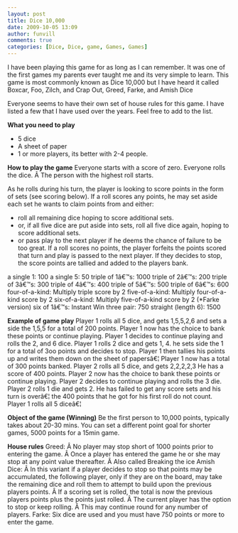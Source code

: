 ```yaml
---
layout: post
title: Dice 10,000
date: 2009-10-05 13:09
author: funvill
comments: true
categories: [Dice, Dice, game, Games, Games]
---
```

I have been playing this game for as long as I can remember.  It was one of the first games my parents ever taught me and its very simple to learn.
This game is most commonly known as Dice 10,000 but I have heard it called Boxcar, Foo, Zilch, and Crap Out, Greed, Farke, and Amish Dice

Everyone seems to have their own set of house rules for this game.
I have listed a few that I have used over the years. Feel free to add to the list.

<strong>What you need to play</strong>
<ul>
	<li>5 dice</li>
	<li>A sheet of paper</li>
	<li>1 or more players, its better with 2-4 people.</li>
</ul>
<strong>How to play the game</strong>
Everyone starts with a score of zero.
Everyone rolls the dice. Â The person with the highest roll starts.

As he rolls during his turn, the player is looking to score points in the form of sets (see scoring below).
If a roll scores any points, he may set aside each set he wants to claim points from and either:
- roll all remaining dice hoping to score additional sets.
- or, if all five dice are put aside into sets, roll all five dice again, hoping to score additional sets.
- or pass play to the next player if he deems the chance of failure to be too great.
If a roll scores no points, the player forfeits the points scored that turn and play is passed to the next player.
If they decides to stop, the score points are tallied and added to the players bank.

a single 1:	100
a single 5:	50
triple of 1â€™s:	1000
triple of 2â€™s:	200
triple of 3â€™s:	300
triple of 4â€™s:	400
triple of 5â€™s:	500
triple of 6â€™s:	600
four-of-a-kind:	Multiply triple score by 2
five-of-a-kind:	Multiply four-of-a-kind score by 2
six-of-a-kind:	Multiply five-of-a-kind score by 2 (*Farke version)
six of 1â€™s:	Instant Win
three pair:	750
straight (length 6):	1500

<strong>Example of game play</strong>
Player 1 rolls all 5 dice, and gets 1,5,5,2,6 and sets a side the 1,5,5 for a total of 200 points.
Player 1 now has the choice to bank these points or continue playing.
Player 1 decides to continue playing and rolls the 2, and 6 dice.
Player 1 rolls 2 dice and gets 1, 4. he sets side the 1 for a total of 3oo points and decides to stop.
Player 1 then tallies his points up and writes them down on the sheet of papersâ€¦ Player 1 now has a total of 300 points banked.
Player 2 rolls all 5 dice, and gets 2,2,2,2,3 He has a score of 400 points.
Player 2 now has the choice to bank these points or continue playing.
Player 2 decides to continue playing and rolls the 3 die.
Player 2 rolls 1 die and gets 2. He has failed to get any score sets and his turn is overâ€¦ the 400 points that he got for his first roll do not count.
Player 1 rolls all 5 diceâ€¦

<strong>Object of the game (Winning)</strong>
Be the first person to 10,000 points, typically takes about 20-30 mins.
You can set a different point goal for shorter games, 5000 points for a 15min game.

<strong>House rules</strong>
Greed: Â No player may stop short of 1000 points prior to entering the game. Â Once a player has entered the game he or she may stop at any point value thereafter. Â Also called Breaking the ice
Amish Dice: Â In this variant if a player decides to stop so that points may be accumulated, the following player, only if they are on the board, may take the remaining dice and roll them to attempt to build upon the previous players points. Â If a scoring set is rolled, the total is now the previous players points plus the points just rolled. Â The current player has the option to stop or keep rolling. Â This may continue round for any number of players.
Farke: Six dice are used and you must have 750 points or more to enter the game.
